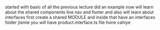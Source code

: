 started with basic of all the previous lecture did an example now will learn about the shared components line nav and footer and also will learn about interfaces 
first create a shared MODULE and inside that have an interfaces folder jismie you will have product.interface.ts file hone cahiye 